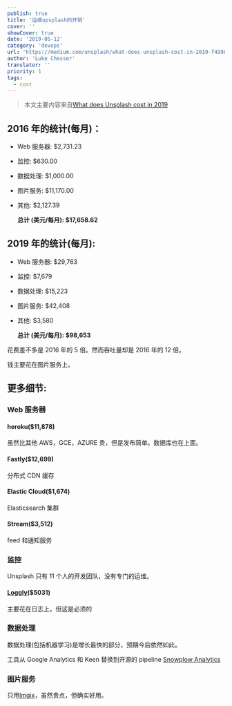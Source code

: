```yaml
---
publish: true
title: '运维upsplash的开销'
cover: ''
showCover: true
date: '2019-05-12'
category: 'devops'
url: 'https://medium.com/unsplash/what-does-unsplash-cost-in-2019-f499620a14d0'
author: 'Luke Chesser'
translator: ''
priority: 1
tags:
  - cost
---
```


> 本文主要内容来自[What does Unsplash cost in 2019](https://medium.com/unsplash/what-does-unsplash-cost-in-2019-f499620a14d0)

## 2016 年的统计(每月)：

- Web 服务器: \$2,731.23
- 监控: \$630.00
- 数据处理: \$1,000.00
- 图片服务: \$11,170.00
- 其他: \$2,127.39

  **总计 (美元/每月): \$17,658.62**

## 2019 年的统计(每月):

- Web 服务器: \$29,763
- 监控: \$7,679
- 数据处理: \$15,223
- 图片服务: \$42,408
- 其他: \$3,580

  **总计 (美元/每月): \$98,653**

花费差不多是 2016 年的 5 倍。然而吞吐量却是 2016 年的 12 倍。

钱主要花在图片服务上。

## 更多细节:

### Web 服务器

#### heroku(\$11,878)

虽然比其他 AWS，GCE，AZURE 贵，但是发布简单。数据库也在上面。

#### Fastly(\$12,699)

分布式 CDN 缓存

#### Elastic Cloud(\$1,674)

Elasticsearch 集群

#### Stream(\$3,512)

feed 和通知服务

### 监控

Unsplash 只有 11 个人的开发团队，没有专门的运维。

#### [Loggly](https://www.loggly.com/)(\$5031)

主要花在日志上，但这是必须的

### 数据处理

数据处理(包括机器学习)是增长最快的部分，预期今后依然如此。

工具从 Google Analytics 和 Keen 替换到开源的 pipeline [Snowplow Analytics](https://snowplowanalytics.com/)

### 图片服务

只用[Imgix](https://imgix.com/)，虽然贵点，但确实好用。
